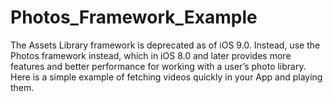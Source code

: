 # Photos_Framework_Example
The Assets Library framework is deprecated as of iOS 9.0. Instead, use the Photos framework instead, which in iOS 8.0 and later provides more features and better performance for working with a user’s photo library. Here is a simple example of fetching videos quickly in your App and playing them.
